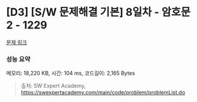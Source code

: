 # [D3] [S/W 문제해결 기본] 8일차 - 암호문2 - 1229 

[문제 링크](https://swexpertacademy.com/main/code/problem/problemDetail.do?contestProbId=AV14yIsqAHYCFAYD) 

### 성능 요약

메모리: 18,220 KB, 시간: 104 ms, 코드길이: 2,165 Bytes



> 출처: SW Expert Academy, https://swexpertacademy.com/main/code/problem/problemList.do